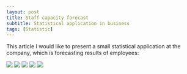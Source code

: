 ```yaml
---
layout: post
title: Staff capacity forecast
subtitle: Statistical application in business
tags: [Statistic]
---
```


This article I would like to present a small statistical application at the company, which is forecasting  results of employees:


<img src="https://raw.githubusercontent.com/minmax49/minmax49.github.io/master/img/Slide1.PNG"/>


<img src="https://raw.githubusercontent.com/minmax49/minmax49.github.io/master/img/Slide2.PNG"/>



<img src="https://raw.githubusercontent.com/minmax49/minmax49.github.io/master/img/Slide3.PNG"/>



<img src="https://raw.githubusercontent.com/minmax49/minmax49.github.io/master/img/Slide4.PNG"/>


<img src="https://raw.githubusercontent.com/minmax49/minmax49.github.io/master/img/Slide5.PNG"/>

